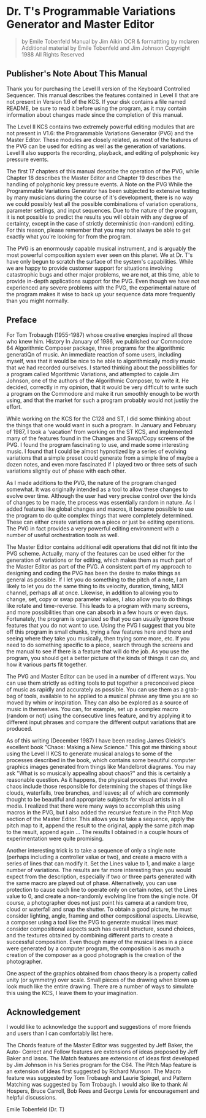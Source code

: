 # Dr. T's Programmable Variations Generator and Master Editor

 > by Emile Tobenfeld Manual by Jim Aikin 
 > OCR & formattting by mclaren 
 > Additional material by Emile Tobenfeld and Jim Johnson
 > Copyright 1988 All Rights Reserved
 
## Publisher's Note About This Manual

Thank you for purchasing the Level II version of the Keyboard Controlled Sequencer. This manual describes the features contained in Level II that are not present in Version 1.6 of the KCS. If your disk contains a file named README, be sure to read it before using the program, as it may contain information about changes made since the completion of this manual.

The Level II KCS contains two extremely powerful editing modules that are not present in V1.6: the Programmable Variations Generator (PVG) and the Master Editor. These modules are closely related, as most of the features of the PVG can be used for editing as well as the generation of variations. Level II also supports the recording, playback, and editing of polyphonic key pressure events.

The first 17 chapters of this manual describe the operation of the PVG, while Chapter 18 describes the Master Editor and Chapter 19 describes the handling of polyphonic key pressure events. A Note on the PVG While the Programmable Variations Generator has been subjected to extensive testing by many musicians during the course of it's development, there is no way we could possibly test all the possible combinations of variation operations, parameter settings, and input sequences. Due to the nature of the program, it is not possible to predict the results you will obtain with any degree of certainty, except in the case of strictly deterministic (non-random) editing. For this reason, please remember that you may not always be able to get exactly what you're looking for from the program.

The PVG is an enormously capable musical instrument, and is arguably the most powerful composition system ever seen on this planet. We at Dr. T's have only begun to scratch the surface of the system's capabilities. While we are happy to provide customer support for situations involving catastrophic bugs and other major problems, we are not, at this time, able to provide in-depth applications support for the PVG. Even though we have not experienced any severe problems with the PVG, the experimental nature of the program makes it wise to back up your sequence data more frequently than you might normally.

## Preface

For Tom Trobaugh (1955-1987) whose creative energies inspired all those who knew him. History In January of 1986, we published our Commodore 64 Algorithmic Composer package, three programs for the algorithmic generatiQn of music. An immediate reaction of some users, including myself, was that it would be nice to he able to algorithmically modiiy music that we had recorded ourselves. I started thinking about the possibilities for a program called Mgorithmic Variations, and attempted to cajole Jim Johnson, one of the authors of the Algorithmic Composer, to write it. He decided, correctly in my opinion, that it would be very difficult to write such a program on the Commodore and make it run smoothly enough to be worth using, and that the market for such a program probably would not justiiy the effort.

While working on the KCS for the C128 and ST, I did some thinking about the things that one would want in such a program. In January and February of 1987, I took a 'vacation' from working on the ST KCS, and implemented many of the features found in the Changes and Swap/Copy screens of the PVG. I found the program fascinating to use, and made some interesting music. I found that I could be almost hypnotized by a series of evolving variations that a simple preset could generate from a simple line of maybe a dozen notes, and even more fascinated if I played two or three sets of such variations slightly out of phase with each other.

As I made additions to the PVG, the nature of the program changed somewhat. It was originally intended as a tool to allow these changes to evolve over time. Although the user had very precise control over the kinds of changes to be made, the process was essentially random in nature. As I added features like global changes and macros, it became possible to use the program to do quite complex things that were completely determined. These can either create variations on a piece or just be editing operations. The PVG in fact provides a very powerful editing environment with a number of useful orchestration tools as well.

The Master Editor contains additional edit operations that did not fit into the PVG scheme. Actually, many of the features can be used either for the generation of variations or for editing, which makes them as much part of the Master Editor as part of the PVG. A consistent part of my approach to designing and coding the PVG has been the desire to make things as general as possible. If I let you do something to the pitch of a note, I am likely to let you do the same thing to its velocity, duration, timing, MIDI channel, perhaps all at once. Likewise, in addition to allowing you to change, set, copy or swap parameter values, I also allow you to do things like rotate and time-reverse. This leads to a program with many screens, and more possibilities than one can absorb in a few hours or even days. Fortunately, the program is organized so that you can usually ignore those features that you do not want to use. Using the PVG I suggest that you bite off this program in small chunks, trying a few features here and there and seeing where they take you musically, then trying some more, etc. If you need to do something specific to a piece, search through the screens and the manual to see if there is a feature that will do the job. As you use the program, you should get a better picture of the kinds of things it can do, and how it various parts fit together.

The PVG and Master Editor can be used in a number of different ways. You can use them strictly as editing tools to put together a preconceived piece of music as rapidly and accurately as possible. You can use them as a grab-bag of tools, available to he applied to a musical phrase any time you are so moved by whim or inspiration. They can also be explored as a source of music in themselves. You can, for example, set up a complex macro (random or not) using the consecutive lines feature, and try applying it to different input phrases and compare the different output variations that are produced.

As of this writing (December 1987) I have been reading James Gleick's excellent book "Chaos: Making a New Science." This got me thinking about using the Level II KCS to generate musical analogs to some of the processes described in the book, which contains some beautiful computer graphics images generated from things like Mandelbrot diagrams. You may ask "What is so musically appeallng about chaos?" and this is certainly a reasonable question. As it happens, the physical processes that involve chaos include those responsible for determining the shapes of things like clouds, waterfalls, tree branches, and leaves; all of which are commonly thought to be beautiful and appropriate subjects for visual artists in all media. I realized that there were many ways to accomplish this using macros in the PVG, but I also added the recursive feature in the Pitch Map section of the Master Editor. This allows you to take a sequence, apply the pitch map to it, append the result to the original, apply the same pitch map to the result, append again ... The results I obtained in a couple hours of experimentation were quite promising.

Another interesting trick is to take a sequence of only a single note (perhaps including a controller value or two), and create a macro with a series of lines that can modify it. Set the Lines value to 1, and make a large number of variations. The results are far more interesting than you would expect from the description, especially if two or three parts generated with the same macro are played out of phase. Alternatively, you can use protection to cause each line to operate only on certain notes, set the Lines value to 0, and create a non-randomly evolving line from the single note. Of course, a photographer does not just point his camera at a random tree, cloud or waterfall and snap the shutter. To obtain a good picture, he must consider lighting, angle, framing and other compositional aspects. Likewise, a composer using a tool like the PVG to generate musical lines must consider compositional aspects such has overall structure, sound choices, and the textures obtained by combining different parts to create a successful composition. Even though many of the musical lines in a piece were generated by a computer program, the composition is as much a creation of the composer as a good photograph is the creation of the photographer.

One aspect of the graphics obtained from chaos theory is a property called unity (or symmetry) over scale. Small pieces of the drawing when blown up look much like the entire drawing. There are a number of ways to simulate this using the KCS, I leave them to your imagination.

## Acknowledgement

I would like to acknowledge the support and suggestions of more friends and users than I can comfortably list here.

The Chords feature of the Master Editor was suggested by Jeff Baker, the Auto- Correct and Follow features are extensions of ideas proposed by Jeff Baker and lasos. The Match features are extensions of ideas first developed by Jim Johnson in his Series program for the C64. The Pitch Map feature is an extension of ideas first suggested by Richard Munson. The Macro feature was suggested by Tom Trobaugh and Laurie Spiegel, and Pattern Matching was suggested by Tom Trobaugh. I would also like to thank Al Hospers, Bruce Carroll, Bob Rees and George Lewis for encouragement and helpful discussions.

Emile Tobenfeld (Dr. T)
